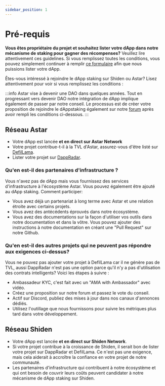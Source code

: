 ```yaml
---
sidebar_position: 1
---
```


# Pré-requis

**Vous êtes propriétaire du projet et souhaitez lister votre dApp dans notre mécanisme de staking pour gagner des récompenses?** Veuillez lire attentivement ces guidelines. Si vous remplissez toutes les conditions, vous pouvez simplement continuer à remplir [ce formulaire](https://share.hsforms.com/1UFPFJXq6S1SN-j1lyMrNIgc2ryh) afin que nous puissions lister votre dApp.

Êtes-vous intéressé à rejoindre le dApp staking sur Shiden ou Astar? Lisez attentivement pour voir si vous remplissez les conditions :

:::info
Astar vise à devenir une DAO dans quelques années. Tout en progressant vers devenir DAO notre intégration de dApp implique également de passer par notre conseil. Le processus est de créer votre proposition de rejoindre le dAppstaking également sur notre [forum](https://forum.astar.network/c/initiatives/dapp-staking-applications/21) après avoir rempli les conditions ci-dessous.
:::

## Réseau Astar

- Votre dApp est lancée **et en direct sur Astar Network**
- Votre projet contribue-t-il à la TVL d'Astar, assurez-vous d'être listé sur [DefilLama](../../integrations/dapp-listing/defillama).
- Lister votre projet sur [DappRadar](../../integrations/dapp-listing/dappradar).

### Qu'en est-il des partenaires d'infrastructure ?

Vous n'avez pas de dApp mais vous fournissez des services d'infrastructure à l'écosystème Astar. Vous pouvez également être ajouté au dApp staking. Comment participer:

- Vous avez déjà un partenariat à long terme avec Astar et une relation étroite avec certains projets.
- Vous avez des antécédents éprouvés dans notre écosystème.
- Vous avez des documentations sur la façon d'utiliser vos outils dans notre documentation et dans la vôtre. Vous pouvez ajouter des instructions à notre documentation en créant une "Pull Request" sur notre Github.

### Qu'en est-il des autres projets qui ne peuvent pas répondre aux exigences ci-dessus?

Vous ne pouvez pas ajouter votre projet à DefilLama car il ne génère pas de TVL, aussi DappRadar n'est pas une option parce qu'il n'y a pas d'utilisation des contrats intelligents? Voici les étapes à suivre :

- Ambassadeur KYC, c'est fait avec un "AMA with Ambassador" avec vidéo.
- Créez une proposition sur notre forum et passez le vote du conseil.
- Actif sur Discord, publiez des mises à jour dans nos canaux d'annonces dédiés.
- Utilisez l'outillage que nous fournissons pour suivre les métriques plus tard dans votre développement.

## Réseau Shiden

- Votre dApp est lancée **et en direct sur Shiden Network**.
- Si votre projet contribue à la croissance de Shiden, il serait bon de lister votre projet sur DappRadar et DefilLama. Ce n'est pas une exigence, mais cela aiderait à accroître la confiance en votre projet de notre communauté.
- Les partenaires d'infrastructure qui contribuent à notre écosystème et qui ont besoin de couvrir leurs coûts peuvent candidater à notre mécanisme de dApp staking sur Shiden.
